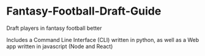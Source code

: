 # Fantasy-Football-Draft-Guide
Draft players in fantasy football better

Includes a Command Line Interface (CLI) written in python, as well as a Web app written in javascript (Node and React)
